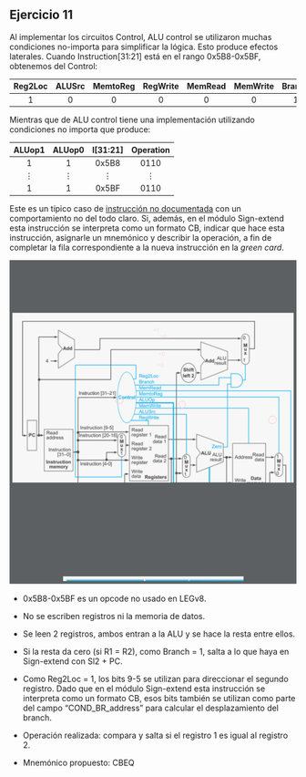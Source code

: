 ## Ejercicio 11
Al implementar los circuitos Control, ALU control se utilizaron muchas condiciones no-importa para simplificar la lógica. Esto produce efectos laterales. Cuando Instruction[31:21] está en el rango 0x5B8-0x5BF, obtenemos del Control:

| Reg2Loc | ALUSrc | MemtoReg | RegWrite | MemRead | MemWrite | Branch | ALUop1 | ALUop0 |
|:-------:|:------:|:--------:|:--------:|:-------:|:--------:|:------:|:------:|:------:|
|    1    |   0    |    0     |    0     |    0    |    0     |   1    |   1    |   1    |

Mientras que de ALU control tiene una implementación utilizando condiciones no importa que produce:

| ALUop1 | ALUop0 | I[31:21] | Operation |
|:------:|:------:|:--------:|:---------:|
|   1    |   1    |  0x5B8   |   0110    |
|   ⋮   |   ⋮    |    ⋮    |    ⋮     |
|   1    |   1    |  0x5BF   |   0110    |

Este es un típico caso de [instrucción no documentada](https://en.wikipedia.org/wiki/Halt_and_Catch_Fire_(computing)) con un comportamiento no del todo claro. Si, además, en el módulo Sign-extend esta instrucción se interpreta como un formato CB, indicar que hace esta instrucción, asignarle un mnemónico y describir la operación, a fin de completar la fila correspondiente a la nueva instrucción en la *green card*.

![Simple datapath with the control unit](./assets/ej11.svg)

- 0x5B8-0x5BF es un opcode no usado en LEGv8.
- No se escriben registros ni la memoria de datos.
- Se leen 2 registros, ambos entran a la ALU y se hace la resta entre ellos.
- Si la resta da cero (si R1 = R2), como Branch = 1, salta a lo que haya en Sign-extend con Sl2 + PC.
- Como Reg2Loc = 1, los bits 9-5 se utilizan para direccionar el segundo registro. Dado que en el módulo Sign-extend esta instrucción se interpreta como un formato CB, esos bits también se utilizan como parte del campo “COND_BR_address” para calcular el desplazamiento del branch.

- Operación realizada: compara y salta si el registro 1 es igual al registro 2.
- Mnemónico propuesto: CBEQ